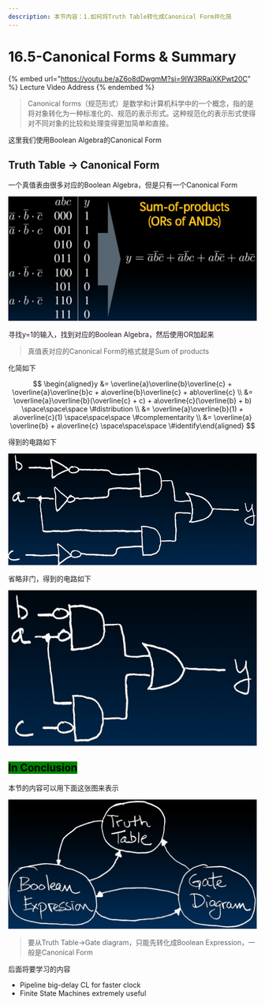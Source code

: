 ```yaml
---
description: 本节内容：1.如何将Truth Table转化成Canonical Form并化简
---
```


# 16.5-Canonical Forms & Summary

{% embed url="https://youtu.be/aZ6o8dDwgmM?si=9IW3RRajXKPwt20C" %}
Lecture Video Address
{% endembed %}

> Canonical forms（规范形式）是数学和计算机科学中的一个概念，指的是将对象转化为一种标准化的、规范的表示形式。这种规范化的表示形式使得对不同对象的比较和处理变得更加简单和直接。

这里我们使用Boolean Algebra的Canonical Form

## Truth Table → Canonical Form

一个真值表由很多对应的Boolean Algebra，但是只有一个Canonical Form

![image-20240613134651620](.image/image-20240613134651620.png)

寻找y=1的输入，找到对应的Boolean Algebra，然后使用OR加起来

> 真值表对应的Canonical Form的格式就是Sum of products

化简如下

$$
\begin{aligned}y &= \overline{a}\overline{b}\overline{c} + \overline{a}\overline{b}c + a\overline{b}\overline{c} + ab\overline{c} \\ &= \overline{a}\overline{b}(\overline{c} + c) + a\overline{c}(\overline{b} + b) \space\space\space \#distribution \\ &= \overline{a}\overline{b}(1) + a\overline{c}(1) \space\space\space \#complementarity \\ &= \overline{a} \overline{b} + a\overline{c} \space\space\space \#identify\end{aligned}
$$

得到的电路如下

![circuit](.image/image-20240613170604415.png)

省略非门，得到的电路如下

![circuit](.image/image-20240613170620766.png)

## <mark style="background-color:green;">In Conclusion</mark>

本节的内容可以用下面这张图来表示

![transfer diagram](.image/image-20240613135330097.png)

> 要从Truth Table→Gate diagram，只能先转化成Boolean Expression，一般是Canonical Form

后面将要学习的内容

* Pipeline big-delay CL for faster clock
* Finite State Machines extremely useful
